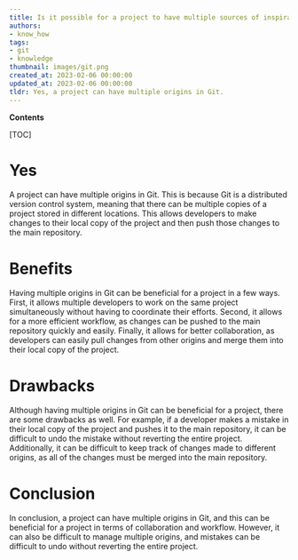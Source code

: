 ```yaml
---
title: Is it possible for a project to have multiple sources of inspiration?
authors:
- know_how
tags:
- git
- knowledge
thumbnail: images/git.png
created_at: 2023-02-06 00:00:00
updated_at: 2023-02-06 00:00:00
tldr: Yes, a project can have multiple origins in Git.
---
```


**Contents**

[TOC]

# Yes

A project can have multiple origins in Git. This is because Git is a distributed version control system, meaning that there can be multiple copies of a project stored in different locations. This allows developers to make changes to their local copy of the project and then push those changes to the main repository.

# Benefits

Having multiple origins in Git can be beneficial for a project in a few ways. First, it allows multiple developers to work on the same project simultaneously without having to coordinate their efforts. Second, it allows for a more efficient workflow, as changes can be pushed to the main repository quickly and easily. Finally, it allows for better collaboration, as developers can easily pull changes from other origins and merge them into their local copy of the project.

# Drawbacks

Although having multiple origins in Git can be beneficial for a project, there are some drawbacks as well. For example, if a developer makes a mistake in their local copy of the project and pushes it to the main repository, it can be difficult to undo the mistake without reverting the entire project. Additionally, it can be difficult to keep track of changes made to different origins, as all of the changes must be merged into the main repository.

# Conclusion

In conclusion, a project can have multiple origins in Git, and this can be beneficial for a project in terms of collaboration and workflow. However, it can also be difficult to manage multiple origins, and mistakes can be difficult to undo without reverting the entire project.
